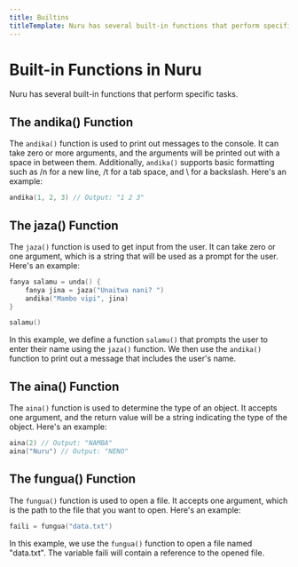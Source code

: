 ```yaml
---
title: Builtins
titleTemplate: Nuru has several built-in functions that perform specific tasks.
---
```


# Built-in Functions in Nuru

Nuru has several built-in functions that perform specific tasks.

## The andika() Function

The `andika()` function is used to print out messages to the console. It can take zero or more arguments, and the arguments will be printed out with a space in between them. Additionally, `andika()` supports basic formatting such as /n for a new line, /t for a tab space, and \\ for a backslash. Here's an example:

```go
andika(1, 2, 3) // Output: "1 2 3"
```

## The jaza() Function

The `jaza()` function is used to get input from the user. It can take zero or one argument, which is a string that will be used as a prompt for the user. Here's an example:

```go
fanya salamu = unda() {
    fanya jina = jaza("Unaitwa nani? ")
    andika("Mambo vipi", jina)
}

salamu()
```

In this example, we define a function `salamu()` that prompts the user to enter their name using the `jaza()` function. We then use the `andika()` function to print out a message that includes the user's name.

## The aina() Function

The `aina()` function is used to determine the type of an object. It accepts one argument, and the return value will be a string indicating the type of the object. Here's an example:

```go
aina(2) // Output: "NAMBA"
aina("Nuru") // Output: "NENO"
```

## The fungua() Function

The `fungua()` function is used to open a file. It accepts one argument, which is the path to the file that you want to open. Here's an example:

```go
faili = fungua("data.txt")
```

In this example, we use the `fungua()` function to open a file named "data.txt". The variable faili will contain a reference to the opened file.
